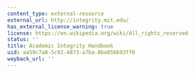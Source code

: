 ```yaml
---
content_type: external-resource
external_url: http://integrity.mit.edu/
has_external_license_warning: true
license: https://en.wikipedia.org/wiki/All_rights_reserved
status: ''
title: Academic Integrity Handbook
uid: aa59c7a0-5c92-4873-a7ba-8be856b93ff0
wayback_url: ''
---
```

